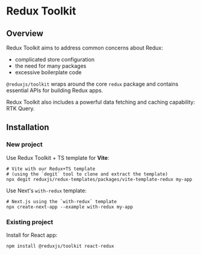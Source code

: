 # Redux Toolkit

## Overview

Redux Toolkit aims to address common concerns about Redux:
- complicated store configuration
- the need for many packages
- excessive boilerplate code

`@reduxjs/toolkit` wraps around the core `redux` package and contains essential APIs for building Redux apps.

Redux Toolkit also includes a powerful data fetching and caching capability: RTK Query.


## Installation

### New project

Use Redux Toolkit + TS template for **Vite**:
```shell
# Vite with our Redux+TS template
# (using the `degit` tool to clone and extract the template)
npx degit reduxjs/redux-templates/packages/vite-template-redux my-app
```

Use Next's `with-redux` template:
```shell
# Next.js using the `with-redux` template
npx create-next-app --example with-redux my-app
```


### Existing project

Install for React app:
```shell npm2yarn
npm install @reduxjs/toolkit react-redux
```
